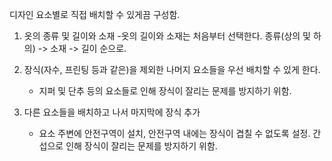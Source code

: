 디자인 요소별로 직접 배치할 수 있게끔 구성함.

1. 옷의 종류 및 길이와 소재
    -옷의 길이와 소재는 처음부터 선택한다.
    종류(상의 및 하의) -> 소재 -> 길이 순으로.

2. 장식(자수, 프린팅 등과 같은)을 제외한 나머지 요소들을 우선 배치할 수 있게
한다.
    - 지퍼 및 단추 등의 요소들로 인해 장식이 잘리는 문제를 방지하기 위함. 

3. 다른 요소들을 배치하고 나서 마지막에 장식 추가
    - 요소 주변에 안전구역이 설치, 안전구역 내에는 장식이 겹칠 수 없도록 설정. 간섭으로 인해 장식이 잘리는 문제를 방지하기 위함. 